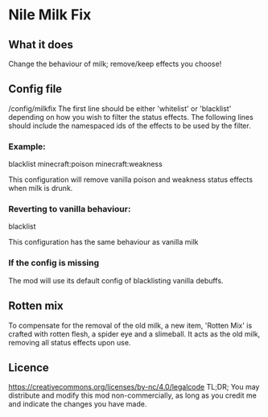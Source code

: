 # Nile Milk Fix

## What it does

Change the behaviour of milk; remove/keep effects you choose!

## Config file
/config/milkfix
The first line should be either 'whitelist' or 'blacklist' depending on how you wish to filter the status effects. The following lines should include the namespaced ids of the effects to be used by the filter.

### Example:
blacklist
minecraft:poison
minecraft:weakness

This configuration will remove vanilla poison and weakness status effects when milk is drunk.

### Reverting to vanilla behaviour:
blacklist

This configuration has the same behaviour as vanilla milk

### If the config is missing
The mod will use its default config of blacklisting vanilla debuffs.

## Rotten mix
To compensate for the removal of the old milk, a new item, 'Rotten Mix' is crafted with rotten flesh, a spider eye and a slimeball. It acts as the old milk, removing all status effects upon use.

## Licence
https://creativecommons.org/licenses/by-nc/4.0/legalcode
TL;DR; You may distribute and modify this mod non-commercially, as long as you credit me and indicate the changes you have made.
